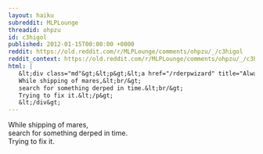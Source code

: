 ```yaml
---
layout: haiku
subreddit: MLPLounge
threadid: ohpzu
id: c3higol
published: 2012-01-15T00:00:00 +0000
reddit: https://old.reddit.com/r/MLPLounge/comments/ohpzu/_/c3higol
reddit_context: https://old.reddit.com/r/MLPLounge/comments/ohpzu/_/c3higol?context=3
html: |
   &lt;div class="md"&gt;&lt;p&gt;&lt;a href="/rderpwizard" title="Always Relevant / Another New Revision / Paper Bag Princess"&gt;&lt;/a&gt;
   While shipping of mares,&lt;br/&gt;
   search for something derped in time.&lt;br/&gt;
   Trying to fix it.&lt;/p&gt;
   &lt;/div&gt;
---
```


[](/rderpwizard "Always Relevant / Another New Revision / Paper Bag Princess")
While shipping of mares,  
search for something derped in time.  
Trying to fix it.